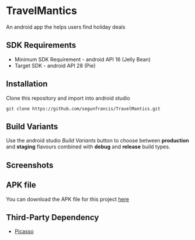# TravelMantics
An android app the helps users find holiday deals

## SDK Requirements
- Minimum SDK Requirement - android API 16 (Jelly Bean)
- Target SDK - android API 28 (Pie)

## Installation
Clone this repository and import into android studio

`git clone https://github.com/segunfrancis/TravelMantics.git`

## Build Variants
Use the android studio _Build Variants_ button to choose between **production** and **staging** flavours combined with **debug** and **release** build types.

## Screenshots

## APK file
You can download the APK file for this project [here](https://drive.google.com/open?id=1jySL3-RjfVU4MTggkSmweAVbUjDS33n9)

## Third-Party Dependency
- [Picasso](https://github.com/square/picasso)
